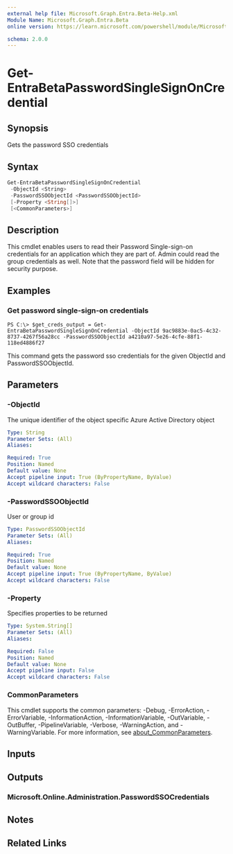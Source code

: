 ```yaml
---
external help file: Microsoft.Graph.Entra.Beta-Help.xml
Module Name: Microsoft.Graph.Entra.Beta
online version: https://learn.microsoft.com/powershell/module/Microsoft.Graph.Entra.Beta/Get-EntraBetaPasswordSingleSignOnCredential

schema: 2.0.0
---
```


# Get-EntraBetaPasswordSingleSignOnCredential

## Synopsis
Gets the password SSO credentials

## Syntax

```powershell
Get-EntraBetaPasswordSingleSignOnCredential
 -ObjectId <String>
 -PasswordSSOObjectId <PasswordSSOObjectId>
 [-Property <String[]>]
 [<CommonParameters>]
```

## Description
This cmdlet enables users to read their Password Single-sign-on credentials for an application which they are part of.
Admin could read the group credentials as well.
Note that the password field will be hidden for security purpose.

## Examples

### Get password single-sign-on credentials
```
PS C:\> $get_creds_output = Get-EntraBetaPasswordSingleSignOnCredential -ObjectId 9ac9883e-0ac5-4c32-8737-4267f56a28cc -PasswordSSOObjectId a4210a97-5e26-4cfe-88f1-118ed4886f27
```

This command gets the password sso credentials for the given ObjectId and PasswordSSOObjectId.

## Parameters

### -ObjectId
The unique identifier of the object specific Azure Active Directory object

```yaml
Type: String
Parameter Sets: (All)
Aliases:

Required: True
Position: Named
Default value: None
Accept pipeline input: True (ByPropertyName, ByValue)
Accept wildcard characters: False
```

### -PasswordSSOObjectId
User or group id

```yaml
Type: PasswordSSOObjectId
Parameter Sets: (All)
Aliases:

Required: True
Position: Named
Default value: None
Accept pipeline input: True (ByPropertyName, ByValue)
Accept wildcard characters: False
```

### -Property

Specifies properties to be returned

```yaml
Type: System.String[]
Parameter Sets: (All)
Aliases:

Required: False
Position: Named
Default value: None
Accept pipeline input: False
Accept wildcard characters: False
```

### CommonParameters
This cmdlet supports the common parameters: -Debug, -ErrorAction, -ErrorVariable, -InformationAction, -InformationVariable, -OutVariable, -OutBuffer, -PipelineVariable, -Verbose, -WarningAction, and -WarningVariable. For more information, see [about_CommonParameters](https://go.microsoft.com/fwlink/?LinkID=113216).

## Inputs

## Outputs

### Microsoft.Online.Administration.PasswordSSOCredentials
## Notes
## Related Links
